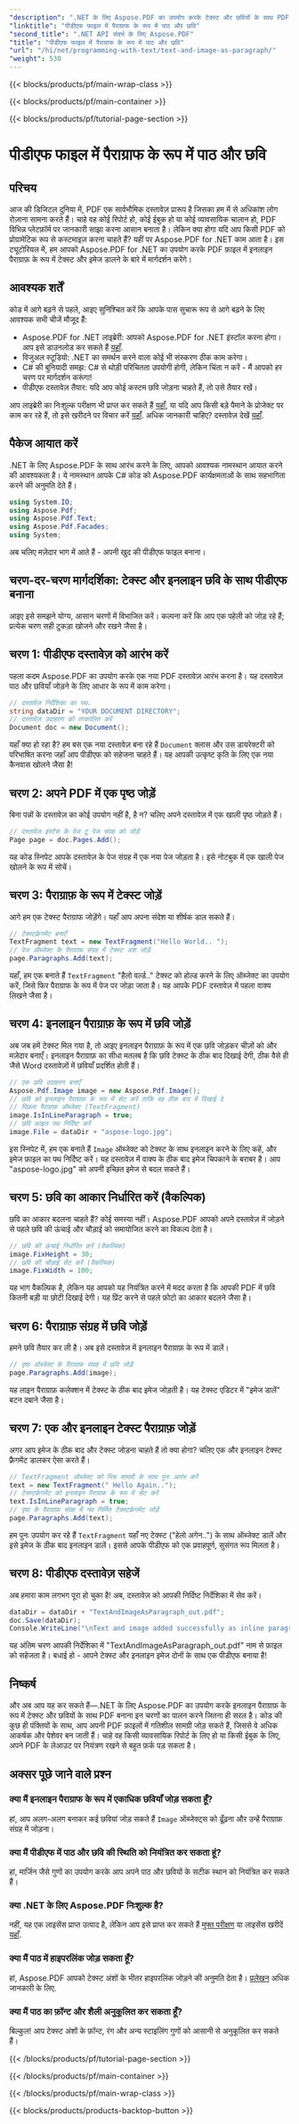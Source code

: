 ```yaml
---
"description": ".NET के लिए Aspose.PDF का उपयोग करके टेक्स्ट और छवियों के साथ PDF बनाएँ। चरण-दर-चरण टेक्स्ट और इनलाइन छवियाँ जोड़ना सीखें।"
"linktitle": "पीडीएफ फाइल में पैराग्राफ के रूप में पाठ और छवि"
"second_title": ".NET API संदर्भ के लिए Aspose.PDF"
"title": "पीडीएफ फाइल में पैराग्राफ के रूप में पाठ और छवि"
"url": "/hi/net/programming-with-text/text-and-image-as-paragraph/"
"weight": 530
---
```


{{< blocks/products/pf/main-wrap-class >}}

{{< blocks/products/pf/main-container >}}

{{< blocks/products/pf/tutorial-page-section >}}

# पीडीएफ फाइल में पैराग्राफ के रूप में पाठ और छवि

## परिचय

आज की डिजिटल दुनिया में, PDF एक सार्वभौमिक दस्तावेज़ प्रारूप है जिसका हम में से अधिकांश लोग रोज़ाना सामना करते हैं। चाहे वह कोई रिपोर्ट हो, कोई ईबुक हो या कोई व्यावसायिक चालान हो, PDF विभिन्न प्लेटफ़ॉर्म पर जानकारी साझा करना आसान बनाता है। लेकिन क्या होगा यदि आप किसी PDF को प्रोग्रामेटिक रूप से कस्टमाइज़ करना चाहते हैं? यहीं पर Aspose.PDF for .NET काम आता है। इस ट्यूटोरियल में, हम आपको Aspose.PDF for .NET का उपयोग करके PDF फ़ाइल में इनलाइन पैराग्राफ़ के रूप में टेक्स्ट और इमेज डालने के बारे में मार्गदर्शन करेंगे।

## आवश्यक शर्तें

कोड में आगे बढ़ने से पहले, आइए सुनिश्चित करें कि आपके पास सुचारू रूप से आगे बढ़ने के लिए आवश्यक सभी चीजें मौजूद हैं:

- Aspose.PDF for .NET लाइब्रेरी: आपको Aspose.PDF for .NET इंस्टॉल करना होगा। आप इसे डाउनलोड कर सकते हैं [यहाँ](https://releases.aspose.com/pdf/net/).
- विजुअल स्टूडियो: .NET का समर्थन करने वाला कोई भी संस्करण ठीक काम करेगा।
- C# की बुनियादी समझ: C# से थोड़ी परिचितता उपयोगी होगी, लेकिन चिंता न करें - मैं आपको हर चरण पर मार्गदर्शन करूंगा!
- पीडीएफ दस्तावेज़ तैयार: यदि आप कोई कस्टम छवि जोड़ना चाहते हैं, तो उसे तैयार रखें।

आप लाइब्रेरी का निःशुल्क परीक्षण भी प्राप्त कर सकते हैं [यहाँ](https://releases.aspose.com/), या यदि आप किसी बड़े पैमाने के प्रोजेक्ट पर काम कर रहे हैं, तो इसे खरीदने पर विचार करें [यहाँ](https://purchase.aspose.com/buy). अधिक जानकारी चाहिए? दस्तावेज़ देखें [यहाँ](https://reference.aspose.com/pdf/net/).

## पैकेज आयात करें

.NET के लिए Aspose.PDF के साथ आरंभ करने के लिए, आपको आवश्यक नामस्थान आयात करने की आवश्यकता है। ये नामस्थान आपके C# कोड को Aspose.PDF कार्यक्षमताओं के साथ सहभागिता करने की अनुमति देते हैं।

```csharp
using System.IO;
using Aspose.Pdf;
using Aspose.Pdf.Text;
using Aspose.Pdf.Facades;
using System;
```

अब चलिए मज़ेदार भाग में आते हैं - अपनी खुद की पीडीएफ फाइल बनाना।

## चरण-दर-चरण मार्गदर्शिका: टेक्स्ट और इनलाइन छवि के साथ पीडीएफ बनाना

आइए इसे समझने योग्य, आसान चरणों में विभाजित करें। कल्पना करें कि आप एक पहेली को जोड़ रहे हैं; प्रत्येक चरण सही टुकड़ा खोजने और रखने जैसा है।

## चरण 1: पीडीएफ दस्तावेज़ को आरंभ करें

पहला कदम Aspose.PDF का उपयोग करके एक नया PDF दस्तावेज़ आरंभ करना है। यह दस्तावेज़ पाठ और छवियाँ जोड़ने के लिए आधार के रूप में काम करेगा।

```csharp
// दस्तावेज़ निर्देशिका का पथ.
string dataDir = "YOUR DOCUMENT DIRECTORY";
// दस्तावेज़ उदाहरण को तत्कालित करें
Document doc = new Document();
```

यहाँ क्या हो रहा है? हम बस एक नया दस्तावेज़ बना रहे हैं `Document` क्लास और उस डायरेक्टरी को परिभाषित करना जहाँ आप पीडीएफ को सहेजना चाहते हैं। यह आपकी उत्कृष्ट कृति के लिए एक नया कैनवास खोलने जैसा है!

## चरण 2: अपने PDF में एक पृष्ठ जोड़ें

बिना पन्नों के दस्तावेज़ का कोई उपयोग नहीं है, है न? चलिए अपने दस्तावेज़ में एक खाली पृष्ठ जोड़ते हैं।

```csharp
// दस्तावेज़ इंस्टेंस के पेज टू पेज संग्रह को जोड़ें
Page page = doc.Pages.Add();
```

यह कोड स्निपेट आपके दस्तावेज़ के पेज संग्रह में एक नया पेज जोड़ता है। इसे नोटबुक में एक खाली पेज खोलने के रूप में सोचें।

## चरण 3: पैराग्राफ़ के रूप में टेक्स्ट जोड़ें

आगे हम एक टेक्स्ट पैराग्राफ जोड़ेंगे। यहाँ आप अपना संदेश या शीर्षक डाल सकते हैं।

```csharp
// टेक्स्टफ़्रेगमेंट बनाएँ
TextFragment text = new TextFragment("Hello World.. ");
// पेज ऑब्जेक्ट के पैराग्राफ़ संग्रह में टेक्स्ट अंश जोड़ें
page.Paragraphs.Add(text);
```

यहाँ, हम एक बनाते हैं `TextFragment` "हैलो वर्ल्ड.." टेक्स्ट को होल्ड करने के लिए ऑब्जेक्ट का उपयोग करें, जिसे फिर पैराग्राफ के रूप में पेज पर जोड़ा जाता है। यह आपके PDF दस्तावेज़ में पहला वाक्य लिखने जैसा है।

## चरण 4: इनलाइन पैराग्राफ़ के रूप में छवि जोड़ें

अब जब हमें टेक्स्ट मिल गया है, तो आइए इनलाइन पैराग्राफ़ के रूप में एक छवि जोड़कर चीज़ों को और मज़ेदार बनाएँ। इनलाइन पैराग्राफ़ का सीधा मतलब है कि छवि टेक्स्ट के ठीक बाद दिखाई देगी, ठीक वैसे ही जैसे Word दस्तावेज़ों में छवियाँ प्रदर्शित होती हैं।

```csharp
// एक छवि उदाहरण बनाएँ
Aspose.Pdf.Image image = new Aspose.Pdf.Image();
// छवि को इनलाइन पैराग्राफ़ के रूप में सेट करें ताकि वह ठीक बाद में दिखाई दे 
// पिछला पैराग्राफ़ ऑब्जेक्ट (TextFragment)
image.IsInLineParagraph = true;
// छवि फ़ाइल पथ निर्दिष्ट करें 
image.File = dataDir + "aspose-logo.jpg";
```

इस स्निपेट में, हम एक बनाते हैं `Image` ऑब्जेक्ट को टेक्स्ट के साथ इनलाइन करने के लिए कहें, और इमेज फ़ाइल का पथ निर्दिष्ट करें। यह दस्तावेज़ में वाक्य के ठीक बाद इमेज चिपकाने के बराबर है। आप "aspose-logo.jpg" को अपनी इच्छित इमेज से बदल सकते हैं।

## चरण 5: छवि का आकार निर्धारित करें (वैकल्पिक)

छवि का आकार बदलना चाहते हैं? कोई समस्या नहीं। Aspose.PDF आपको अपने दस्तावेज़ में जोड़ने से पहले छवि की ऊंचाई और चौड़ाई को समायोजित करने का विकल्प देता है।

```csharp
// छवि की ऊंचाई निर्धारित करें (वैकल्पिक)
image.FixHeight = 30;
// छवि की चौड़ाई सेट करें (वैकल्पिक)
image.FixWidth = 100;
```

यह भाग वैकल्पिक है, लेकिन यह आपको यह नियंत्रित करने में मदद करता है कि आपकी PDF में छवि कितनी बड़ी या छोटी दिखाई देगी। यह प्रिंट करने से पहले फ़ोटो का आकार बदलने जैसा है।

## चरण 6: पैराग्राफ़ संग्रह में छवि जोड़ें

हमने छवि तैयार कर ली है। अब इसे दस्तावेज़ में इनलाइन पैराग्राफ़ के रूप में डालें।

```csharp
// पृष्ठ ऑब्जेक्ट के पैराग्राफ़ संग्रह में छवि जोड़ें
page.Paragraphs.Add(image);
```

यह लाइन पैराग्राफ़ कलेक्शन में टेक्स्ट के ठीक बाद इमेज जोड़ती है। यह टेक्स्ट एडिटर में "इमेज डालें" बटन दबाने जैसा है।

## चरण 7: एक और इनलाइन टेक्स्ट पैराग्राफ़ जोड़ें

अगर आप इमेज के ठीक बाद और टेक्स्ट जोड़ना चाहते हैं तो क्या होगा? चलिए एक और इनलाइन टेक्स्ट फ़्रैगमेंट डालकर ऐसा करते हैं।

```csharp
// TextFragment ऑब्जेक्ट को भिन्न सामग्री के साथ पुनः आरंभ करें
text = new TextFragment(" Hello Again..");
// टेक्स्टफ़्रेगमेंट को इनलाइन पैराग्राफ़ के रूप में सेट करें
text.IsInLineParagraph = true;
// पृष्ठ के पैराग्राफ़ संग्रह में नव निर्मित टेक्स्टफ़्रेगमेंट जोड़ें
page.Paragraphs.Add(text);
```

हम पुनः उपयोग कर रहे हैं `TextFragment` यहाँ नए टेक्स्ट ("हेलो अगेन..") के साथ ऑब्जेक्ट डालें और इसे इमेज के ठीक बाद इनलाइन डालें। इससे आपके पीडीएफ को एक प्रवाहपूर्ण, सुसंगत रूप मिलता है।

## चरण 8: पीडीएफ दस्तावेज़ सहेजें

अब हमारा काम लगभग पूरा हो चुका है! अब, दस्तावेज़ को आपकी निर्दिष्ट निर्देशिका में सेव करें।

```csharp
dataDir = dataDir + "TextAndImageAsParagraph_out.pdf";
doc.Save(dataDir);
Console.WriteLine("\nText and image added successfully as inline paragraphs.\nFile saved at " + dataDir);
```

यह अंतिम चरण आपकी निर्देशिका में "TextAndImageAsParagraph_out.pdf" नाम से फ़ाइल को सहेजता है। बधाई हो - आपने टेक्स्ट और इनलाइन इमेज दोनों के साथ एक पीडीएफ बनाया है!

## निष्कर्ष

और अब आप यह कर सकते हैं—.NET के लिए Aspose.PDF का उपयोग करके इनलाइन पैराग्राफ़ के रूप में टेक्स्ट और छवियों के साथ PDF बनाना इन चरणों का पालन करने जितना ही सरल है। कोड की कुछ ही पंक्तियों के साथ, आप अपनी PDF फ़ाइलों में गतिशील सामग्री जोड़ सकते हैं, जिससे वे अधिक आकर्षक और पेशेवर बन जाती हैं। चाहे वह किसी व्यावसायिक रिपोर्ट के लिए हो या किसी ईबुक के लिए, अपने PDF के लेआउट पर नियंत्रण रखने से बहुत फ़र्क पड़ सकता है।

## अक्सर पूछे जाने वाले प्रश्न

### क्या मैं इनलाइन पैराग्राफ के रूप में एकाधिक छवियाँ जोड़ सकता हूँ?  
हां, आप अलग-अलग बनाकर कई छवियां जोड़ सकते हैं `Image` ऑब्जेक्ट्स को ढूँढ़ना और उन्हें पैराग्राफ़ संग्रह में जोड़ना।

### क्या मैं पीडीएफ में पाठ और छवि की स्थिति को नियंत्रित कर सकता हूं?  
हां, मार्जिन जैसे गुणों का उपयोग करके आप अपने पाठ और छवियों के सटीक स्थान को नियंत्रित कर सकते हैं।

### क्या .NET के लिए Aspose.PDF निःशुल्क है?  
नहीं, यह एक लाइसेंस प्राप्त उत्पाद है, लेकिन आप इसे प्राप्त कर सकते हैं [मुफ्त परीक्षण](https://releases.aspose.com/) या लाइसेंस खरीदें [यहाँ](https://purchase.aspose.com/buy).

### क्या मैं पाठ में हाइपरलिंक जोड़ सकता हूँ?  
हां, Aspose.PDF आपको टेक्स्ट अंशों के भीतर हाइपरलिंक जोड़ने की अनुमति देता है। [प्रलेखन](https://reference.aspose.com/pdf/net/) अधिक जानकारी के लिए.

### क्या मैं पाठ का फ़ॉन्ट और शैली अनुकूलित कर सकता हूँ?  
बिल्कुल! आप टेक्स्ट अंशों के फ़ॉन्ट, रंग और अन्य स्टाइलिंग गुणों को आसानी से अनुकूलित कर सकते हैं।

{{< /blocks/products/pf/tutorial-page-section >}}

{{< /blocks/products/pf/main-container >}}

{{< /blocks/products/pf/main-wrap-class >}}

{{< blocks/products/products-backtop-button >}}